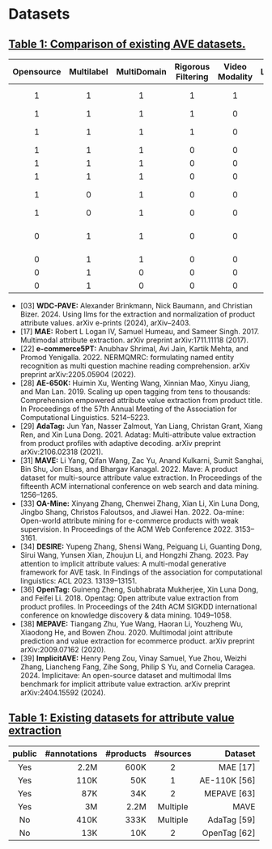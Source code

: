# Datasets

## [**Table 1:** Comparison of existing AVE datasets.](https://arxiv.org/pdf/2508.11801?)

| Opensource | Multilabel | MultiDomain | Rigorous Filtering | Video Modality | Language |    Size |            Dataset |
| :--------: | :--------: | :---------: | :----------------: | :------------: | :------: | ------: | -----------------: |
|     1      |     1      |      1      |         1          |       1        | English  |  248.8K |    VideoAVE (Ours) |
|     1      |     1      |      1      |         1          |       0        | English  |  750.0K |       OA-Mine [33] |
|     1      |     1      |      1      |         1          |       0        | English  |    4.7K |       WDC-PAVE [3] |
|     1      |     1      |      1      |         0          |       0        | English  |    7.6M |           MAE [17] |
|     1      |     1      |      1      |         0          |       0        | English  |    2.2M |          MAVE [31] |
|     1      |     1      |      1      |         0          |       0        | Chinese  |   87.2K |        MEPAVE [38] |
|     1      |     0      |      1      |         0          |       0        | English  |   70.2K |   ImplicitAVE [39] |
|     1      |     0      |      1      |         0          |       0        | Chinese  |  657.4K |       AE-650K [28] |
|     0      |     1      |      1      |         0          |       0        | English  |  295.6K | e-commerce5PT [22] |
|     0      |     1      |      1      |         0          |       0        | English  |       - |       OpenTag [36] |
|     0      |     1      |      0      |         0          |       0        | English  |  333.0K |        AdaTag [29] |
|     0      |     1      |      0      |         0          |       0        | Chinese  | ~100.0K |        DESIRE [34] |

- [03] **WDC-PAVE:** Alexander Brinkmann, Nick Baumann, and Christian Bizer. 2024. Using llms for the extraction and normalization of product attribute values. arXiv e-prints (2024), arXiv–2403.
- [17] **MAE:** Robert L Logan IV, Samuel Humeau, and Sameer Singh. 2017. Multimodal attribute extraction. arXiv preprint arXiv:1711.11118 (2017).
- [22] **e-commerce5PT:** Anubhav Shrimal, Avi Jain, Kartik Mehta, and Promod Yenigalla. 2022. NERMQMRC: formulating named entity recognition as multi question machine reading comprehension. arXiv preprint arXiv:2205.05904 (2022).
- [28] **AE-650K:** Huimin Xu, Wenting Wang, Xinnian Mao, Xinyu Jiang, and Man Lan. 2019. Scaling up open tagging from tens to thousands: Comprehension empowered attribute value extraction from product title. In Proceedings of the 57th Annual Meeting of the Association for Computational Linguistics. 5214–5223.
- [29] **AdaTag:** Jun Yan, Nasser Zalmout, Yan Liang, Christan Grant, Xiang Ren, and Xin Luna Dong. 2021. Adatag: Multi-attribute value extraction from product profiles with adaptive decoding. arXiv preprint arXiv:2106.02318 (2021).
- [31] **MAVE:** Li Yang, Qifan Wang, Zac Yu, Anand Kulkarni, Sumit Sanghai, Bin Shu, Jon Elsas, and Bhargav Kanagal. 2022. Mave: A product dataset for multi-source attribute value extraction. In Proceedings of the fifteenth ACM international conference on web search and data mining. 1256–1265.
- [33] **OA-Mine:** Xinyang Zhang, Chenwei Zhang, Xian Li, Xin Luna Dong, Jingbo Shang, Christos Faloutsos, and Jiawei Han. 2022. Oa-mine: Open-world attribute mining for e-commerce products with weak supervision. In Proceedings of the ACM Web Conference 2022. 3153–3161.
- [34] **DESIRE:** Yupeng Zhang, Shensi Wang, Peiguang Li, Guanting Dong, Sirui Wang, Yunsen Xian, Zhoujun Li, and Hongzhi Zhang. 2023. Pay attention to implicit attribute values: A multi-modal generative framework for AVE task. In Findings of the association for computational linguistics: ACL 2023. 13139–13151.
- [36] **OpenTag:** Guineng Zheng, Subhabrata Mukherjee, Xin Luna Dong, and Feifei Li. 2018. Opentag: Open attribute value extraction from product profiles. In Proceedings of the 24th ACM SIGKDD international conference on knowledge discovery & data mining. 1049–1058.
- [38] **MEPAVE:** Tiangang Zhu, Yue Wang, Haoran Li, Youzheng Wu, Xiaodong He, and Bowen Zhou. 2020. Multimodal joint attribute prediction and value extraction for ecommerce product. arXiv preprint arXiv:2009.07162 (2020).
- [39] **ImplicitAVE:** Henry Peng Zou, Vinay Samuel, Yue Zhou, Weizhi Zhang, Liancheng Fang, Zihe Song, Philip S Yu, and Cornelia Caragea. 2024. Implicitave: An open-source dataset and multimodal llms benchmark for implicit attribute value extraction. arXiv preprint arXiv:2404.15592 (2024).

## [Table 1: Existing datasets for attribute value extraction](https://dl.acm.org/doi/pdf/10.1145/3488560.3498377)

| public | #annotations | #products | #sources |      Dataset |
| :----: | -----------: | --------: | :------: | -----------: |
|  Yes   |         2.2M |      600K |    2     |     MAE [17] |
|  Yes   |         110K |       50K |    1     | AE-110K [56] |
|  Yes   |          87K |       34K |    2     |  MEPAVE [63] |
|  Yes   |           3M |      2.2M | Multiple |         MAVE |
|   No   |         410K |      333K | Multiple |  AdaTag [59] |
|   No   |          13K |       10K |    2     | OpenTag [62] |
